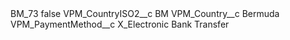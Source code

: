 <?xml version="1.0" encoding="UTF-8"?>
<CustomMetadata xmlns="http://soap.sforce.com/2006/04/metadata" xmlns:xsi="http://www.w3.org/2001/XMLSchema-instance" xmlns:xsd="http://www.w3.org/2001/XMLSchema">
    <label>BM_73</label>
    <protected>false</protected>
    <values>
        <field>VPM_CountryISO2__c</field>
        <value xsi:type="xsd:string">BM</value>
    </values>
    <values>
        <field>VPM_Country__c</field>
        <value xsi:type="xsd:string">Bermuda</value>
    </values>
    <values>
        <field>VPM_PaymentMethod__c</field>
        <value xsi:type="xsd:string">X_Electronic Bank Transfer</value>
    </values>
</CustomMetadata>
